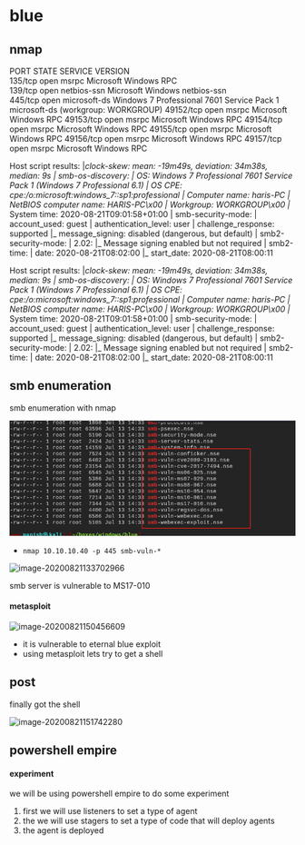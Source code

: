 # blue



## nmap

PORT      STATE SERVICE      VERSION                                                                                                   
135/tcp   open  msrpc        Microsoft Windows RPC                                                                                     
139/tcp   open  netbios-ssn  Microsoft Windows netbios-ssn                                                                             
445/tcp   open  microsoft-ds Windows 7 Professional 7601 Service Pack 1 microsoft-ds (workgroup: WORKGROUP)
49152/tcp open  msrpc        Microsoft Windows RPC
49153/tcp open  msrpc        Microsoft Windows RPC
49154/tcp open  msrpc        Microsoft Windows RPC
49155/tcp open  msrpc        Microsoft Windows RPC
49156/tcp open  msrpc        Microsoft Windows RPC
49157/tcp open  msrpc        Microsoft Windows RPC



Host script results:
|_clock-skew: mean: -19m49s, deviation: 34m38s, median: 9s
| smb-os-discovery: 
|   OS: Windows 7 Professional 7601 Service Pack 1 (Windows 7 Professional 6.1)
|   OS CPE: cpe:/o:microsoft:windows_7::sp1:professional
|   Computer name: haris-PC
|   NetBIOS computer name: HARIS-PC\x00
|   Workgroup: WORKGROUP\x00
|_  System time: 2020-08-21T09:01:58+01:00
| smb-security-mode: 
|   account_used: guest
|   authentication_level: user
|   challenge_response: supported
|_  message_signing: disabled (dangerous, but default)
| smb2-security-mode: 
|   2.02: 
|_    Message signing enabled but not required
| smb2-time: 
|   date: 2020-08-21T08:02:00
|_  start_date: 2020-08-21T08:00:11

Host script results:
|_clock-skew: mean: -19m49s, deviation: 34m38s, median: 9s
| smb-os-discovery: 
|   OS: Windows 7 Professional 7601 Service Pack 1 (Windows 7 Professional 6.1)
|   OS CPE: cpe:/o:microsoft:windows_7::sp1:professional
|   Computer name: haris-PC
|   NetBIOS computer name: HARIS-PC\x00
|   Workgroup: WORKGROUP\x00
|_  System time: 2020-08-21T09:01:58+01:00
| smb-security-mode: 
|   account_used: guest
|   authentication_level: user
|   challenge_response: supported
|_  message_signing: disabled (dangerous, but default)
| smb2-security-mode: 
|   2.02: 
|_    Message signing enabled but not required
| smb2-time: 
|   date: 2020-08-21T08:02:00
|_  start_date: 2020-08-21T08:00:11





## smb enumeration



smb enumeration with nmap

![image-20200821133524004](blue.assets/image-20200821133524004.png)



- ```
  nmap 10.10.10.40 -p 445 smb-vuln-*
  ```



![image-20200821133702966](blue.assets/image-20200821133702966.png)

smb server is vulnerable to MS17-010



#### metasploit

![image-20200821150456609](blue.assets/image-20200821150456609.png)

- it is vulnerable to eternal blue exploit 
- using metasploit lets try to get a shell





## post



finally got the shell

![image-20200821151742280](blue.assets/image-20200821151742280.png)





## powershell empire



#### experiment

we will be using powershell empire to do some experiment

1.  first we will use listeners to set a type of agent
2. the we will use stagers to set a type of code that will deploy agents
3. the agent is deployed



